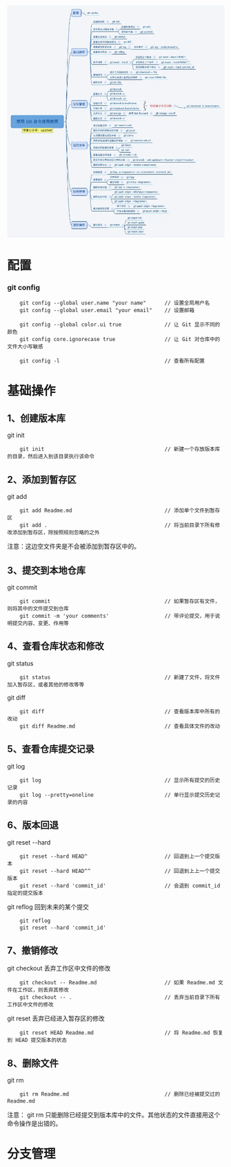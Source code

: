 ![预览](img/a6w5y-lnvzd.png)
# 配置
### git config
``` shell
    git config --global user.name "your name"      // 设置全局用户名
    git config --global user.email "your email"    // 设置邮箱

    git config --global color.ui true              // 让 Git 显示不同的颜色
    git config core.ignorecase true                // 让 Git 对仓库中的文件大小写敏感

    git config -l                                  // 查看所有配置
```
# 基础操作
## 1、创建版本库
git init
``` shell
    git init                                       // 新建一个存放版本库的目录，然后进入到该目录执行该命令
```

## 2、添加到暂存区
git add
``` shell
    git add Readme.md                              // 添加单个文件到暂存区
    git add .                                      // 将当前目录下所有修改添加到暂存区，除按照规则忽略的之外
```
注意：这边空文件夹是不会被添加到暂存区中的。

## 3、提交到本地仓库
git commit
``` shell
    git commit                                     // 如果暂存区有文件，则将其中的文件提交到仓库
    git commit -m 'your comments'                  // 带评论提交，用于说明提交内容、变更、作用等
```

## 4、查看仓库状态和修改
git status
``` shell
    git status                                     // 新建了文件，将文件加入暂存区，或者其他的修改等等
```
git diff
``` shell
    git diff                                       // 查看版本库中所有的改动
    git diff Readme.md                             // 查看具体文件的改动
```

## 5、查看仓库提交记录
git log
``` shell
    git log                                        // 显示所有提交的历史记录
    git log --pretty=oneline                       // 单行显示提交历史记录的内容
```

## 6、版本回退
git reset --hard
``` shell
    git reset --hard HEAD^                         // 回退到上一个提交版本
    git reset --hard HEAD^^                        // 回退到上上一个提交版本
    git reset --hard 'commit_id'                   // 会退到 commit_id 指定的提交版本
```

git reflog 回到未来的某个提交
``` shell
    git reflog
    git reset --hard 'commit_id'
```

## 7、撤销修改
git checkout 丢弃工作区中文件的修改
``` shell
    git checkout -- Readme.md                      // 如果 Readme.md 文件在工作区，则丢弃其修改
    git checkout -- .                              // 丢弃当前目录下所有工作区中文件的修改
```
git reset 丢弃已经进入暂存区的修改
``` shell
    git reset HEAD Readme.md                       // 将 Readme.md 恢复到 HEAD 提交版本的状态
```

## 8、删除文件
git rm
``` shell
    git rm Readme.md                               // 删除已经被提交过的 Readme.md
```
注意： git rm 只能删除已经提交到版本库中的文件。其他状态的文件直接用这个命令操作是出错的。

# 分支管理